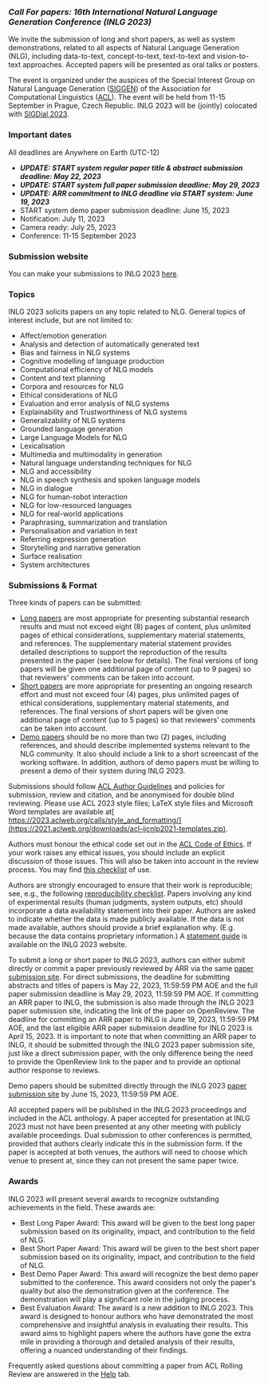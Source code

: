 ### **Call For papers: 16th International  Natural Language Generation Conference (INLG 2023*)*

We invite the submission of long and short papers, as well as system demonstrations, related to all aspects of Natural Language Generation (NLG), including data-to-text, concept-to-text, text-to-text and vision-to-text approaches. Accepted papers will be presented as oral talks or posters.

The event is organized under the auspices of the Special Interest Group on Natural Language Generation ([SIGGEN](https://aclweb.org/aclwiki/SIGGEN)) of the Association for Computational Linguistics ([ACL](https://aclweb.org/)). The event will be held from 11-15 September in Prague, Czech Republic. INLG 2023 will be (jointly) colocated with [SIGDial 2023](https://2023.sigdial.org/).


### **Important dates**

All deadlines are Anywhere on Earth (UTC-12)



* ***UPDATE: START system regular paper title & abstract submission deadline: May 22, 2023***
* ***UPDATE: START system full paper submission deadline: May 29, 2023***
* ***UPDATE: ARR commitment to INLG deadline via START system: June 19, 2023***
* START system demo paper submission deadline: June 15, 2023
* Notification: July 11, 2023
* Camera ready: July 25, 2023
* Conference: 11-15 September 2023

### **Submission website**
You can make your submissions to INLG 2023 [here](https://softconf.com/n/inlg2023/).

### **Topics**

INLG 2023 solicits papers on any topic related to NLG. General topics of interest include, but are not limited to:



* Affect/emotion generation
* Analysis and detection of automatically generated text
* Bias and fairness in NLG systems
* Cognitive modelling of language production
* Computational efficiency of NLG models
* Content and text planning
* Corpora and resources for NLG
* Ethical considerations of NLG
* Evaluation and error analysis of NLG systems
* Explainability and Trustworthiness of NLG systems
* Generalizability of NLG systems
* Grounded language generation
* Large Language Models for NLG
* Lexicalisation
* Multimedia and multimodality in generation
* Natural language understanding techniques for NLG
* NLG and accessibility
* NLG in speech synthesis and spoken language models
* NLG in dialogue
* NLG for human-robot interaction
* NLG for low-resourced languages
* NLG for real-world applications
* Paraphrasing, summarization and translation
* Personalisation and variation in text
* Referring expression generation
* Storytelling and narrative generation
* Surface realisation
* System architectures


### Submissions & Format

Three kinds of papers can be submitted:



* <span style="text-decoration:underline;">Long papers</span> are most appropriate for presenting substantial research results and must not exceed eight (8) pages of content, plus unlimited pages of ethical considerations, supplementary material statements, and references. The supplementary material statement provides detailed descriptions to support the reproduction of the results presented in the paper (see below for details). The final versions of long papers will be given one additional page of content (up to 9 pages) so that reviewers' comments can be taken into account.
* <span style="text-decoration:underline;">Short papers</span> are more appropriate for presenting an ongoing research effort and must not exceed four (4) pages, plus unlimited pages of ethical considerations, supplementary material statements, and references. The final versions of short papers will be given one additional page of content (up to 5 pages) so that reviewers' comments can be taken into account.
* <span style="text-decoration:underline;">Demo papers</span> should be no more than two (2) pages, including references, and should describe implemented systems relevant to the NLG community. It also should include a link to a short screencast of the working software. In addition, authors of demo papers must be willing to present a demo of their system during INLG 2023.

Submissions should follow [ACL Author Guidelines](https://www.aclweb.org/adminwiki/index.php?title=ACL_Author_Guidelines) and policies for submission, review and citation, and be anonymised for double blind reviewing. Please use ACL 2023 style files; LaTeX style files and Microsoft Word templates are available at[ https://2023.aclweb.org/calls/style_and_formatting/](https://2021.aclweb.org/downloads/acl-ijcnlp2021-templates.zip).

Authors must honour the ethical code set out in the [ACL Code of Ethics](https://www.aclweb.org/portal/content/acl-code-ethics). If your work raises any ethical issues, you should include an explicit discussion of those issues. This will also be taken into account in the review process. You may find [this checklist](https://aclrollingreview.org/responsibleNLPresearch/) of use.

Authors are strongly encouraged to ensure that their work is reproducible; see, e.g., the following [reproducibility checklist](https://2021.aclweb.org/calls/reproducibility-checklist/). Papers involving any kind of experimental results (human judgments, system outputs, etc) should incorporate a data availability statement into their paper. Authors are asked to indicate whether the data is made publicly available. If the data is not made available, authors should provide a brief explanation why. (E.g. because the data contains proprietary information.) A [statement guide](https://inlg2023.github.io/resource_statement.html) is available on the INLG 2023 website.

To submit a long or short paper to INLG 2023, authors can either submit directly or commit a paper previously reviewed by ARR via the same [paper submission site](https://softconf.com/n/inlg2023/). For direct submissions, the deadline for submitting abstracts and titles of papers is May 22, 2023, 11:59:59 PM AOE and the full paper submission deadline is May 29, 2023, 11:59:59 PM AOE. If committing an ARR paper to INLG, the submission is also made through the INLG 2023 paper submission site, indicating the link of the paper on OpenReview. The deadline for committing an ARR paper to INLG is June 19, 2023, 11:59:59 PM AOE, and the last eligible ARR paper submission deadline for INLG 2023 is April 15, 2023. It is important to note that when committing an ARR paper to INLG, it should be submitted through the INLG 2023 paper submission site, just like a direct submission paper, with the only difference being the need to provide the OpenReview link to the paper and to provide an optional author response to reviews.

Demo papers should be submitted directly through the INLG 2023 [paper submission site](https://softconf.com/n/inlg2023/) by June 15, 2023, 11:59:59 PM AOE.

All accepted papers will be published in the INLG 2023 proceedings and included in the ACL anthology. A paper accepted for presentation at INLG 2023 must not have been presented at any other meeting with publicly available proceedings. Dual submission to other conferences is permitted, provided that authors clearly indicate this in the submission form. If the paper is accepted at both venues, the authors will need to choose which venue to present at, since they can not present the same paper twice.


### **Awards**

INLG 2023 will present several awards to recognize outstanding achievements in the field. These awards are:



* Best Long Paper Award: This award will be given to the best long paper submission based on its originality, impact, and contribution to the field of NLG.
* Best Short Paper Award: This award will be given to the best short paper submission based on its originality, impact, and contribution to the field of NLG.
* Best Demo Paper Award: This award will recognize the best demo paper submitted to the conference. This award considers not only the paper's quality but also the demonstration given at the conference. The demonstration will play a significant role in the judging process.
* Best Evaluation Award: The award is a new addition to INLG 2023. This award is designed to honour authors who have demonstrated the most comprehensive and insightful analysis in evaluating their results. This award aims to highlight papers where the authors have gone the extra mile in providing a thorough and detailed analysis of their results, offering a nuanced understanding of their findings.

Frequently asked questions about committing a paper from ACL Rolling Review are answered in the [Help](https://inlg2023.github.io/help.html) tab.

